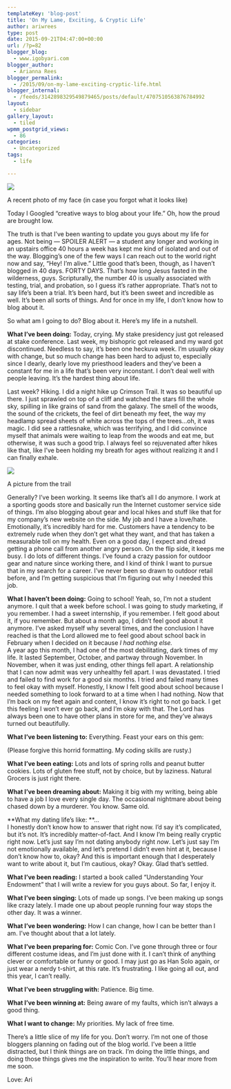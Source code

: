```yaml
---
templateKey: 'blog-post'
title: 'On My Lame, Exciting, & Cryptic Life'
author: ariwrees
type: post
date: 2015-09-21T04:47:00+00:00
url: /?p=82
blogger_blog:
  - www.igobyari.com
blogger_author:
  - Arianna Rees
blogger_permalink:
  - /2015/09/on-my-lame-exciting-cryptic-life.html
blogger_internal:
  - /feeds/3142898329549879465/posts/default/4707510563876784992
layout:
  - sidebar
gallery_layout:
  - tiled
wpmm_postgrid_views:
  - 86
categories:
  - Uncategorized
tags:
  - life

---
```

[![](http://www.igobyari.com/wp-content/uploads/2015/09/11809915_517942908362174_85597213_n252812529.jpg)](http://www.igobyari.com/wp-content/uploads/2015/09/11809915_517942908362174_85597213_n252812529-1.jpg)

A recent photo of my face (in case you forgot what it looks like)

Today I Googled “creative ways to blog about your life.” Oh, how the proud are brought low.

The truth is that I’ve been wanting to update you guys about my life for ages. Not being — SPOILER ALERT — a student any longer and working in an upstairs office 40 hours a week has kept me kind of isolated and out of the way. Blogging’s one of the few ways I can reach out to the world right now and say, “Hey! I’m alive.” Little good that’s been, though, as I haven’t blogged in 40 days. FORTY DAYS. That’s how long Jesus fasted in the wilderness, guys. Scripturally, the number 40 is usually associated with testing, trial, and probation, so I guess it’s rather appropriate. That’s not to say life’s been a trial. It’s been hard, but it’s been sweet and incredible as well. It’s been all sorts of things. And for once in my life, I don’t know how to blog about it.

So what am I going to do? Blog about it. Here’s my life in a nutshell.

**What I’ve been doing:** Today, crying. My stake presidency just got released at stake conference. Last week, my bishopric got released and my ward got discontinued. Needless to say, it’s been one heckuva week. I’m usually okay with change, but so much change has been hard to adjust to, especially since I dearly, dearly love my priesthood leaders and they’ve been a constant for me in a life that’s been very inconstant. I don’t deal well with people leaving. It’s the hardest thing about life.

Last week? Hiking. I did a night hike up Crimson Trail. It was so beautiful up there. I just sprawled on top of a cliff and watched the stars fill the whole sky, spilling in like grains of sand from the galaxy. The smell of the woods, the sound of the crickets, the feel of dirt beneath my feet, the way my headlamp spread sheets of white across the tops of the trees…oh, it was magic. I did see a rattlesnake, which was terrifying, and I did convince myself that animals were waiting to leap from the woods and eat me, but otherwise, it was such a good trip. I always feel so rejuvenated after hikes like that, like I’ve been holding my breath for ages without realizing it and I can finally exhale.

[![](http://www.igobyari.com/wp-content/uploads/2015/09/11374186_969923963051257_985804118_n.jpg)](http://www.igobyari.com/wp-content/uploads/2015/09/11374186_969923963051257_985804118_n-1.jpg)

A picture from the trail

Generally? I’ve been working. It seems like that’s all I do anymore. I work at a sporting goods store and basically run the Internet customer service side of things. I’m also blogging about gear and local hikes and stuff like that for my company’s new website on the side. My job and I have a love/hate. Emotionally, it’s incredibly hard for me. Customers have a tendency to be extremely rude when they don’t get what they want, and that has taken a measurable toll on my health. Even on a good day, I expect and dread getting a phone call from another angry person. On the flip side, it keeps me busy. I do lots of different things. I’ve found a crazy passion for outdoor gear and nature since working there, and I kind of think I want to pursue that in my search for a career. I’ve never been so drawn to outdoor retail before, and I’m getting suspicious that I’m figuring out why I needed this job.

**What I haven’t been doing:** Going to school! Yeah, so, I’m not a student anymore. I quit that a week before school. I was going to study marketing, if you remember. I had a sweet internship, if you remember. I felt good about it, if you remember. But about a month ago, I didn’t feel good about it anymore. I’ve asked myself why several times, and the conclusion I have reached is that the Lord allowed me to feel good about school back in February when I decided on it because _I had nothing else._  
A year ago this month, I had one of the most debilitating, dark times of my life. It lasted September, October, and partway through November. In November, when it was just ending, other things fell apart. A relationship that I can now admit was very unhealthy fell apart. I was devastated. I tried and failed to find work for a good six months. I tried and failed many times to feel okay with myself. Honestly, I know I felt good about school because I needed something to look forward to at a time when I had nothing. Now that I’m back on my feet again and content, I know it’s right to not go back. I get this feeling I won’t ever go back, and I’m okay with that. The Lord has always been one to have other plans in store for me, and they’ve always turned out beautifully.

**What I’ve been listening to:** Everything. Feast your ears on this gem:

(Please forgive this horrid formatting. My coding skills are rusty.)

**What I’ve been eating:** Lots and lots of spring rolls and peanut butter cookies. Lots of gluten free stuff, not by choice, but by laziness. Natural Grocers is just right there.

**What I’ve been dreaming about:** Making it big with my writing, being able to have a job I love every single day. The occasional nightmare about being chased down by a murderer. You know. Same old.

**What my dating life’s like: **…  
I honestly don’t know how to answer that right now. I’d say it’s complicated, but it’s not. It’s incredibly matter-of-fact. And I know I’m being really cryptic right now. Let’s just say I’m not dating anybody right _now_. Let’s just say I’m not emotionally available, and let’s pretend I didn’t even hint at it, because I don’t know how to, okay? And this is important enough that I desperately want to write about it, but I’m cautious, okay? Okay. Glad that’s settled.

**What I’ve been reading:** I started a book called “Understanding Your Endowment” that I will write a review for you guys about. So far, I enjoy it.

**What I’ve been singing:** Lots of made up songs. I’ve been making up songs like crazy lately. I made one up about people running four way stops the other day. It was a winner.

**What I’ve been wondering:** How I can change, how I can be better than I am. I’ve thought about that a lot lately.

**What I’ve been preparing for:** Comic Con. I’ve gone through three or four different costume ideas, and I’m just done with it. I can’t think of anything clever or comfortable or funny or good. I may just go as Han Solo again, or just wear a nerdy t-shirt, at this rate. It’s frustrating. I like going all out, and this year, I can’t really.

**What I’ve been struggling with:** Patience. Big time.

**What I’ve been winning at:** Being aware of my faults, which isn’t always a good thing.

**What I want to change:** My priorities. My lack of free time.

There’s a little slice of my life for you. Don’t worry. I’m not one of those bloggers planning on fading out of the blog world. I’ve been a little distracted, but I think things are on track. I’m doing the little things, and doing those things gives me the inspiration to write. You’ll hear more from me soon.

Love: Ari